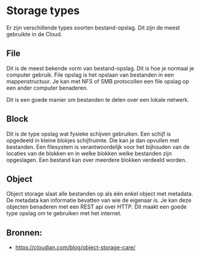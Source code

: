 # Storage types
Er zijn verschillende types soorten bestand-opslag. Dit zijn de meest gebruikte in de Cloud.

## File
Dit is de meest bekende vorm van bestand-opslag. Dit is hoe je normaal je computer gebruik. File opslag is het opslaan van bestanden in een mappenstructuur. Je kan met NFS of SMB protocollen een file opslag op een ander computer benaderen.

Dit is een goede manier om bestanden te delen over een lokale netwerk.

## Block
Dit is de type opslag wat fysieke schijven gebruiken. Een schijf is opgedeeld in kleine blokjes schijfruimte. Die kan je dan opvullen met bestanden. Een filesystem is verantwoordelijk voor het bijhouden van de locaties van de blokken en in welke blokken welke bestanden zijn opgeslagen. Een bestand kan over meerdere blokken verdeeld worden.

## Object
Object storage slaat alle bestanden op als één enkel object met metadata. De metadata kan informatie bevatten van wie de eigenaar is. Je kan deze objecten benaderen met een REST api over HTTP. Dit maakt een goede type opslag om te gebruiken met het internet.

## Bronnen:
- https://cloudian.com/blog/object-storage-care/
